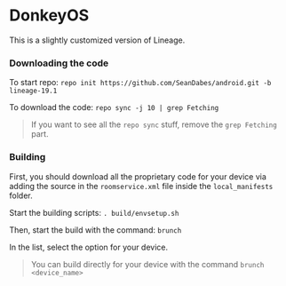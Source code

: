 # DonkeyOS
This is a slightly customized version of Lineage.


### Downloading the code

To start repo:
`repo init https://github.com/SeanDabes/android.git -b lineage-19.1`

To download the code:
`repo sync -j 10 | grep Fetching`
>If you want to see all the `repo sync` stuff, remove the `grep Fetching` part.


### Building

First, you should download all the proprietary code for your device via adding the source in the `roomservice.xml` file inside the `local_manifests` folder.

Start the building scripts:
`. build/envsetup.sh`

Then, start the build with the command:
`brunch`

In the list, select the option for your device.
>You can build directly for your device with the command `brunch <device_name>`
